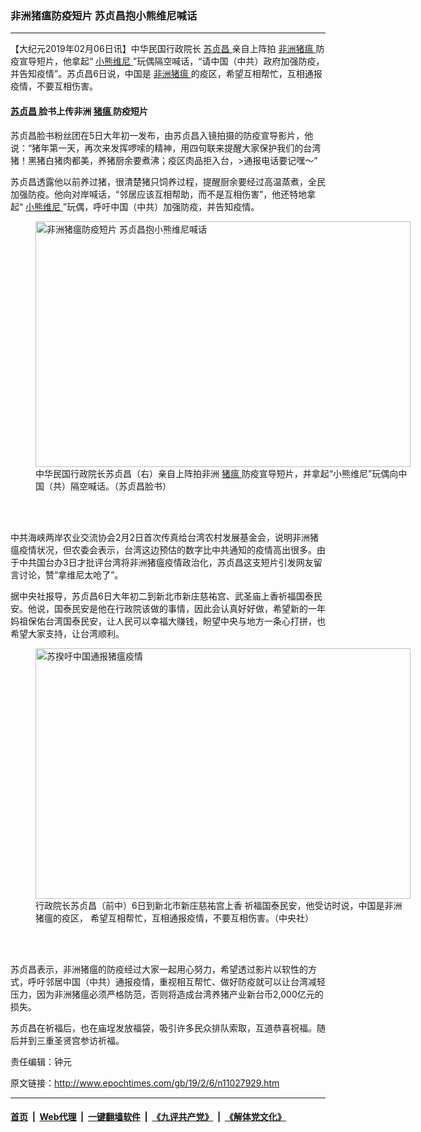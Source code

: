 ### 非洲猪瘟防疫短片 苏贞昌抱小熊维尼喊话
------------------------

<p>
 【大纪元2019年02月06日讯】中华民国行政院长
 <a href="http://www.epochtimes.com/gb/tag/%E8%8B%8F%E8%B4%9E%E6%98%8C.html">
  苏贞昌
 </a>
 亲自上阵拍
 <a href="http://www.epochtimes.com/gb/tag/%E9%9D%9E%E6%B4%B2%E7%8C%AA%E7%98%9F.html">
  非洲猪瘟
 </a>
 防疫宣导短片，他拿起“
 <a href="http://www.epochtimes.com/gb/tag/%E5%B0%8F%E7%86%8A%E7%BB%B4%E5%B0%BC.html">
  小熊维尼
 </a>
 ”玩偶隔空喊话，“请中国（中共）政府加强防疫，并告知疫情”。苏贞昌6日说，中国是
 <a href="http://www.epochtimes.com/gb/tag/%E9%9D%9E%E6%B4%B2%E7%8C%AA%E7%98%9F.html">
  非洲猪瘟
 </a>
 的疫区，希望互相帮忙，互相通报疫情，不要互相伤害。
</p>
<h4>
 <a href="http://www.epochtimes.com/gb/tag/%E8%8B%8F%E8%B4%9E%E6%98%8C.html">
  苏贞昌
 </a>
 脸书上传非洲
 <a href="http://www.epochtimes.com/gb/tag/%E7%8C%AA%E7%98%9F.html">
  猪瘟
 </a>
 防疫短片
</h4>
<p>
 苏贞昌脸书粉丝团在5日大年初一发布，由苏贞昌入镜拍摄的防疫宣导影片，他说：“猪年第一天，再次来发挥啰嗦的精神，用四句联来提醒大家保护我们的台湾猪！黑猪白猪肉都美，养猪厨余要煮沸；疫区肉品拒入台，&gt;通报电话要记嘿～”
</p>
<p>
 苏贞昌透露他以前养过猪，很清楚猪只饲养过程，提醒厨余要经过高温蒸煮，全民加强防疫。他向对岸喊话，“邻居应该互相帮助，而不是互相伤害”，他还特地拿起“
 <a href="http://www.epochtimes.com/gb/tag/%E5%B0%8F%E7%86%8A%E7%BB%B4%E5%B0%BC.html">
  小熊维尼
 </a>
 ”玩偶，呼吁中国（中共）加强防疫，并告知疫情。
</p>
<figure class="wp-caption aligncenter" id="attachment_11027954" style="width: 600px">
 <a href="http://i.epochtimes.com/assets/uploads/2019/02/1902060745372378.jpg">
  <img alt="非洲猪瘟防疫短片 苏贞昌抱小熊维尼喊话" class="size-large wp-image-11027954" height="393" src="http://i.epochtimes.com/assets/uploads/2019/02/1902060745372378-600x393.jpg" title="非洲猪瘟防疫短片 苏贞昌抱小熊维尼喊话" width="600"/>
 </a>
 <br/><figcaption class="wp-caption-text">
  中华民国行政院长苏贞昌（右）亲自上阵拍非洲
  <a href="http://www.epochtimes.com/gb/tag/%E7%8C%AA%E7%98%9F.html">
   猪瘟
  </a>
  防疫宣导短片，并拿起“小熊维尼”玩偶向中国（共）隔空喊话。（苏贞昌脸书）
 </figcaption><br/>
</figure><br/>
<p>
 中共海峡两岸农业交流协会2月2日首次传真给台湾农村发展基金会，说明非洲猪瘟疫情状况，但农委会表示，台湾这边预估的数字比中共通知的疫情高出很多。由于中共国台办3日才批评台湾将非洲猪瘟疫情政治化，苏贞昌这支短片引发网友留言讨论，赞“拿维尼太呛了”。
</p>
<p>
 <center>
 </center>
 据中央社报导，苏贞昌6日大年初二到新北市新庄慈祐宫、武圣庙上香祈福国泰民安。他说，国泰民安是他在行政院该做的事情，因此会认真好好做，希望新的一年妈祖保佑台湾国泰民安，让人民可以幸福大赚钱，盼望中央与地方一条心打拼，也希望大家支持，让台湾顺利。
</p>
<figure class="wp-caption aligncenter" id="attachment_11029575" style="width: 600px">
 <a href="http://i.epochtimes.com/assets/uploads/2019/02/1902060331372378.jpg">
  <img alt="苏揆吁中国通报猪瘟疫情" class="size-large wp-image-11029575" height="401" src="http://i.epochtimes.com/assets/uploads/2019/02/1902060331372378-600x401.jpg" title="苏揆吁中国通报猪瘟疫情" width="600"/>
 </a>
 <br/><figcaption class="wp-caption-text">
  行政院长苏贞昌（前中）6日到新北市新庄慈祐宫上香 祈福国泰民安，他受访时说，中国是非洲猪瘟的疫区， 希望互相帮忙，互相通报疫情，不要互相伤害。（中央社）
 </figcaption><br/>
</figure><br/>
<p>
 苏贞昌表示，非洲猪瘟的防疫经过大家一起用心努力，希望透过影片以软性的方式，呼吁邻居中国（中共）通报疫情，重视相互帮忙、做好防疫就可以让台湾减轻压力，因为非洲猪瘟必须严格防范，否则将造成台湾养猪产业新台币2,000亿元的损失。
</p>
<p>
 苏贞昌在祈福后，也在庙埕发放福袋，吸引许多民众排队索取，互道恭喜祝福。随后并到三重圣贤宫参访祈福。
</p>
<p>
 责任编辑：钟元
</p>

原文链接：http://www.epochtimes.com/gb/19/2/6/n11027929.htm


------------------------
#### [首页](https://github.com/gfw-breaker/banned-news/blob/master/README.md) &nbsp;|&nbsp; [Web代理](https://github.com/labour-camp/helloworld) &nbsp;|&nbsp; [一键翻墙软件](https://github.com/gfw-breaker/nogfw/blob/master/README.md) &nbsp;|&nbsp; [《九评共产党》](https://github.com/gfw-breaker/9ping.md/blob/master/README.md#九评之一评共产党是什么) &nbsp;|&nbsp; [《解体党文化》](https://github.com/gfw-breaker/jtdwh.md/blob/master/README.md#绪论)

